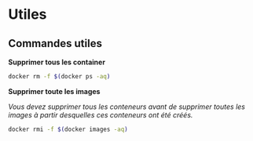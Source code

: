# Utiles

## Commandes utiles

**Supprimer tous les container**

```bash
docker rm -f $(docker ps -aq)
```

**Supprimer toute les images**

*Vous devez supprimer tous les conteneurs avant de supprimer toutes les images à partir desquelles ces conteneurs ont été créés.*

```bash
docker rmi -f $(docker images -aq)
```